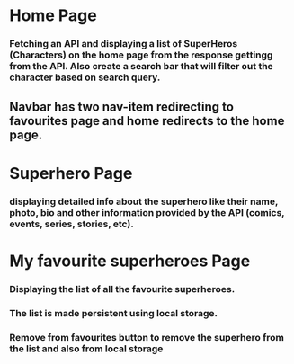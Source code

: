 # Home Page

### Fetching an API and displaying a list of SuperHeros (Characters) on the home page from the response gettingg from the API. Also create a search bar that will filter out the character based on search query.

## Navbar has two nav-item redirecting to favourites page and home redirects to the home page.

# Superhero Page

### displaying detailed info about the superhero like their name, photo, bio and other information provided by the API (comics, events, series, stories, etc).

# My favourite superheroes Page

### Displaying the list of all the favourite superheroes.

### The list is made persistent using local storage.

### Remove from favourites button to remove the superhero from the list and also from local storage
